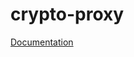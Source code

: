 # crypto-proxy
[Documentation](https://github.com/jinzihao/crypto-proxy/tree/master/doc 'Documentation')


